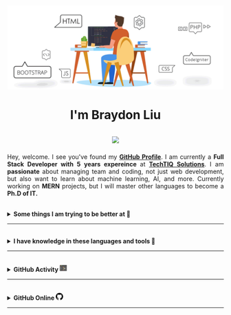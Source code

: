 <img src="assets/website.gif" alt="web developer">

<h1 align="center">I'm Braydon Liu</h1>
<h2 align="center">
<a href="https://git.io/typing-svg">
    <img src="https://readme-typing-svg.herokuapp.com/?lines=You+decide+your+own+future+on+your+own+way; &center=true&size=15">
  </a>
</h2>
<p align="justify"> Hey, welcome. I see you've found my <b><a href="https://github.com/jcy2704">GitHub Profile</a></b>. I am currently a <b>Full Stack Developer with 5 years expereince </b> at <strong><a href="https://microverse.org">TechTIQ Solutions</a></strong>. I am <b>passionate</b> about managing team and coding, not just web development, but also want to learn about machine learning, AI, and more. Currently working on <b>MERN</b> projects, but I will master other languages to become a <b>Ph.D of IT.</b></p>
<br>


<details>
  <summary><strong>Some things I am trying to be better at 🔧</strong></summary>
  <br>

  - Mastering Blockchain Techn
  - Work than 40-50 hours per week
  - Have ability to stick to any timezone
  - Communication Skill & 
  - Sleep early 💤
  - Wake up early ☀️
</details>

<hr>
<br>

<details>
  <summary><strong>I have knowledge in these languages and tools 🧠</strong></summary>
  <br>

  <p><strong>IRL Languages:</strong></p>

  - Spanish
  - English

  <br>

  <table>
    <tr>
      <td align="center">
        <img alt="HTML5" height=64px src="https://cdn.jsdelivr.net/gh/devicons/devicon/icons/html5/html5-original.svg">
        <br>HTML5
      </td>
      <td align="center">
        <img alt="CSS3" height=64px src="https://cdn.jsdelivr.net/gh/devicons/devicon/icons/css3/css3-original.svg">
        <br>CSS3
      </td>
      <td align="center">
        <img alt="javascript" height=64px src="https://raw.githubusercontent.com/devicons/devicon/master/icons/javascript/javascript-original.svg">
        <br>Javascript
      </td>
      <td align="center">
        <img alt="React" height=64px src="https://raw.githubusercontent.com/github/explore/80688e429a7d4ef2fca1e82350fe8e3517d3494d/topics/react/react.png">
        <br>React
      </td>
      <td align="center">
        <img alt="Angular" height=64px src="https://www.vectorlogo.zone/logos/angular/angular-icon.svg">
        <br>Angular
      </td>
      <td align="center">
        <img alt="vue" height=64px src="https://raw.githubusercontent.com/devicons/devicon/master/icons/vuejs/vuejs-original.svg">
        <br>Vue
      </td>
      <td align="center">
      <img alt="flutter" height=64px src="https://raw.githubusercontent.com/devicons/devicon/master/icons/flutter/flutter-original.svg">
      <br>Flutter
    </td>
      <td align="center">
        <img alt="typescript" height=64px src="https://raw.githubusercontent.com/devicons/devicon/master/icons/typescript/typescript-original.svg">
        <br>Typescript
      </td>
    </tr>
  <tr>
    <td align="center">
      <img alt="bootstrap" height=64px src="https://raw.githubusercontent.com/devicons/devicon/master/icons/bootstrap/bootstrap-plain.svg">
      <br>Bootstrap
    </td>
    <td align="center">
      <img alt="jquery" height=64px src="https://raw.githubusercontent.com/devicons/devicon/master/icons/jquery/jquery-original.svg">
      <br>jQuery
    </td>
    <td align="center">
      <img alt="python" height=64px src="https://raw.githubusercontent.com/devicons/devicon/master/icons/python/python-original.svg">
      <br>Python
    </td>
    <td align="center">
      <img alt="django" height=64px src="https://cdn.worldvectorlogo.com/logos/django.svg">
      <br>Django
    </td>
    <td align="center">
      <img alt="react" height=64px src="https://raw.githubusercontent.com/github/explore/80688e429a7d4ef2fca1e82350fe8e3517d3494d/topics/nodejs/nodejs.png">
      <br>Node.js
    </td>
    <td align="center">
      <img alt="php" height=64px src="https://raw.githubusercontent.com/devicons/devicon/master/icons/php/php-original.svg">
      <br>PHP
    </td>
    <td align="center">
      <img alt="react" height=64px src="https://user-images.githubusercontent.com/39632170/109031546-077fa800-76ef-11eb-90ee-f49c93b996b7.png">
      <br>Java
    </td>
    <td align="center">
      <img alt="tailwind" height=64px src="https://opencv.org/wp-content/uploads/2021/01/OpenCV-logo.png">
      <br>OpenCV
    </td>
  </tr>
  <tr>
    <td align="center">
      <img alt="docker" height=64px src="https://raw.githubusercontent.com/devicons/devicon/master/icons/docker/docker-original.svg">
      <br>Docker
    </td>
    <td align="center">
      <img alt="jenkins" height=64px src="https://raw.githubusercontent.com/devicons/devicon/master/icons/jenkins/jenkins-original.svg">
      <br>Jenkins
    </td>
    <td align="center">
      <img alt="prometheus" height=64px src="https://cdn.worldvectorlogo.com/logos/prometheus.svg">
      <br>Prometheus
    </td>
    <td align="center">
      <img alt="grafana" height=64px src="https://www.vectorlogo.zone/logos/git-scm/git-scm-icon.svg">
      <br>Git
    </td>
    <td align="center">
      <img alt="aws" height=64px src="https://cdn.worldvectorlogo.com/logos/aws-logo.svg">
      <br>AWS
    </td>
    <td align="center">
      <img alt="firebase" height=64px src="https://cdn.worldvectorlogo.com/logos/firebase-1.svg">
      <br>Firebase
    </td>
    <td align="center">
      <img alt="postgresql" height=64px src="https://raw.githubusercontent.com/devicons/devicon/master/icons/postgresql/postgresql-original.svg">
      <br>PostgreSQL
    </td>
    <td align="center">
      <img alt="mysql" height=64px src="https://raw.githubusercontent.com/devicons/devicon/master/icons/mysql/mysql-original.svg">
      <br>MySQL
    </td>
  </tr>
  <tr>
    <td align="center">
      <img alt="bash" height=64px src="https://raw.githubusercontent.com/devicons/devicon/master/icons/linux/linux-original.svg">
      <br>BASH
    </td>
    <td align="center">
      <img alt="nginx" height=64px src="https://cdn.worldvectorlogo.com/logos/nginx-1.svg">
      <br>Nginx
    </td>
    <td align="center">
      <img alt="centos" height=64px src="https://cdn.worldvectorlogo.com/logos/centos-1.svg">
      <br>CentOS
    </td>
    <td align="center">
      <img alt="ubuntu" height=64px src="https://user-images.githubusercontent.com/39632170/109294252-25681c80-7857-11eb-9ec4-4fbdad9fadfc.png">
      <br>Ubuntu
    </td>
    <td align="center">
      <img alt="pycharm" height=64px src="https://raw.githubusercontent.com/devicons/devicon/master/icons/pycharm/pycharm-original.svg">
      <br>PyCharm
    </td>
    <td align="center">
      <img alt="webstorm" height=64px src="https://raw.githubusercontent.com/devicons/devicon/master/icons/webstorm/webstorm-original.svg">
      <br>WebStorm
    </td>
    <td align="center">
      <img alt="dart" height=64px src="https://cdn.worldvectorlogo.com/logos/dart.svg">
      <br>Dart
    </td>
    <td align="center">
      <img alt="flutter" height=64px src="https://raw.githubusercontent.com/devicons/devicon/master/icons/flutter/flutter-original.svg">
      <br>Flutter
    </td>
  </tr>
</table>

</details>

<hr>
<br>

<details>
  <summary><strong>GitHub Activity <img width=17 height=17 src="assets/icons/activity.svg" alt="activity icon"></strong></summary>

<!--START_SECTION:activity-->
1. 🎉 Merged PR [#2](https://github.com//jcy2704/movie-finder/pull/2) in [jcy2704/movie-finder](https://github.com//jcy2704/movie-finder)
2. 💪 Opened PR [#2](https://github.com//jcy2704/movie-finder/pull/2) in [jcy2704/movie-finder](https://github.com//jcy2704/movie-finder)
3. ❌ Closed PR [#1](https://github.com//jcy2704/movie-finder/pull/1) in [jcy2704/movie-finder](https://github.com//jcy2704/movie-finder)
4. 🗣 Commented on [#1](https://github.com//jcy2704/movie-finder/issues/1) in [jcy2704/movie-finder](https://github.com//jcy2704/movie-finder)
5. 💪 Opened PR [#1](https://github.com//jcy2704/movie-finder/pull/1) in [jcy2704/movie-finder](https://github.com//jcy2704/movie-finder)
<!--END_SECTION:activity-->

</details>

<hr>
<br>

<details>
  <summary><strong>GitHub Online <img width=17 height=17 src="assets/icons/github.svg" alt="github icon"></strong></summary>
  <br>
  <details>
  <summary>📊 Github Stats</summary><br>
  <img alt="Dinush Chathurya Github Stats" src="https://github-readme-stats.vercel.app/api?username=bluedone&count_private=true&show_icons=true&theme=Merko" style="height:214px;"/>
</details>

<details>
  <summary>&#11088 Language Stats</summary><br>
    <img alt="Top Languages" src="https://github-readme-stats.vercel.app/api/top-langs/?username=bluedone&theme=Merko&langs_count=15&layout=compact" />
</details>

<details>
  <summary>🔥 Streak stats</summary><br>

  [![GitHub Streak](https://github-readme-streak-stats.herokuapp.com?user=bluedone&theme=Merko&hide_border=true)](https://git.io/streak-stats)
</details>
</details>

<hr>
<br>

